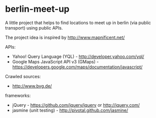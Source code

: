 berlin-meet-up
==============

A little project that helps to find locations to meet up in berlin (via public transport) using public APIs.

The project idea is inspired by http://www.mapnificent.net/

APIs:
 * Yahoo! Query Language (YQL) - http://developer.yahoo.com/yql/
 * Google Maps JavaScript API v3 (GMaps) - https://developers.google.com/maps/documentation/javascript/

Crawled sources:
 * http://www.bvg.de/

frameworks:
 * jQuery - https://github.com/jquery/jquery or http://jquery.com/
 * jasmine (unit testing) - http://pivotal.github.com/jasmine/